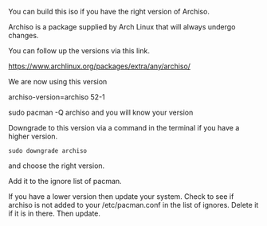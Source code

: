 You can build this iso if you have the right version of Archiso.

Archiso is a package supplied by Arch Linux that will always undergo changes.

You can follow up the versions via this link.

https://www.archlinux.org/packages/extra/any/archiso/

We are now using this version


archiso-version=archiso 52-1


sudo pacman -Q archiso and you will know your version


Downgrade to this version via a command in the terminal if you have a higher version.

`sudo downgrade archiso`

and choose the right version. 

Add it to the ignore list of pacman.


If you have a lower version then update your system. Check to see if archiso is not added to 
your /etc/pacman.conf in the list of ignores. Delete it if it is in there. Then update.

